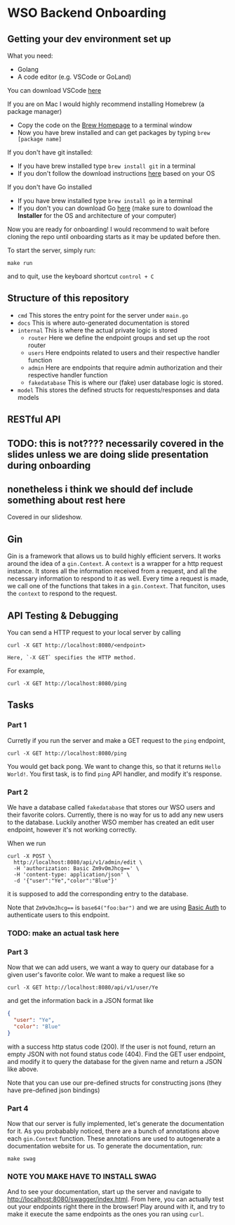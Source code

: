 # WSO Backend Onboarding

## Getting your dev environment set up
What you need:
- Golang
- A code editor (e.g. VSCode or GoLand)

You can download VSCode [here](https://code.visualstudio.com/)

If you are on Mac I would highly recommend installing Homebrew (a package manager)
- Copy the code on the [Brew Homepage](https://brew.sh/) to a terminal window
- Now you have brew installed and can get packages by typing `brew [package name]`

If you don't have git installed:
- If you have brew installed type `brew install git` in a terminal
- If you don't follow the download instructions [here](https://git-scm.com/downloads) based on your OS

If you don't have Go installed
- If you have brew installed type `brew install go` in a terminal
- If you don't you can download Go [here](https://go.dev/dl/) (make sure to download the **Installer** for the OS and architecture of your computer)

Now you are ready for onboarding! I would recommend to wait before cloning the repo until onboarding starts as it may be updated before then.

To start the server, simply run:
```console
make run
```
and to quit, use the keyboard shortcut `control + C`

## Structure of this repository

- `cmd` This stores the entry point for the server under `main.go`
- `docs` This is where auto-generated documentation is stored
- `internal` This is where the actual private logic is stored
  - `router` Here we define the endpoint groups and set up the root router
  - `users` Here endpoints related to users and their respective handler function
  - `admin` Here are endpoints that require admin authorization and their respective handler function
  - `fakedatabase` This is where our (fake) user database logic is stored.
- `model`  This stores the defined structs for requests/responses and data models

## RESTful API

## TODO: this is not???? necessarily covered in the slides unless we are doing slide presentation during onboarding
## nonetheless i think we should def include something about rest here
Covered in our slideshow. 

## Gin

Gin is a framework that allows us to build highly efficient servers. It works around the idea of a `gin.Context`. A `context` is a wrapper for a http request instance. It stores all the information received from a request, and all the necessary information to respond to it as well. Every time a request is made, we call one of the functions that takes in a `gin.Context`. That funciton, uses the `context` to respond to the request.

## API Testing & Debugging

You can send a HTTP request to your local server by calling

```console
curl -X GET http://localhost:8080/<endpoint>

Here, `-X GET` specifies the HTTP method.

```
For example,
```console
curl -X GET http://localhost:8080/ping
```

## Tasks

### Part 1

Curretly if you run the server and make a GET request to the `ping` endpoint,

```console
curl -X GET http://localhost:8080/ping
```
You would get back pong. We want to change this, so that it returns `Hello World!`. You first task, is to find `ping` API handler, and modify it's response.

### Part 2

We have a database called `fakedatabase` that stores our WSO users and their favorite colors. Currently, there is no way for us to add any new users to the database. Luckily another WSO member has created an edit user endpoint, however it's not working correctly.

When we run
```console
curl -X POST \
  http://localhost:8080/api/v1/admin/edit \
  -H 'authorization: Basic Zm9vOmJhcg==' \
  -H 'content-type: application/json' \
  -d '{"user":"Ye","color":"Blue"}'
```
it is supposed to add the corresponding entry to the database.

Note that `Zm9vOmJhcg==` is `base64("foo:bar")` and we are using [Basic Auth](https://en.wikipedia.org/wiki/Basic_access_authentication) to authenticate users to this endpoint.
### TODO: make an actual task here

### Part 3

Now that we can add users, we want a way to query our database for a given user's favorite color. We want to make a request like so
```console
curl -X GET http://localhost:8080/api/v1/user/Ye
```
and get the information back in a JSON format like

```json
{
  "user": "Ye",
  "color": "Blue"
}
```
with a success http status code (200). If the user is not found, return an empty JSON with not found status code (404). Find the GET user endpoint, and modify it to query the database for the given name and return a JSON like above.

Note that you can use our pre-defined structs for constructing jsons (they have pre-defined json bindings)

### Part 4

Now that our server is fully implemented, let's generate the documentation for it. As you probabably noticed, there are a bunch of annotations above each `gin.Context` function. These annotations are used to autogenerate a documentation website for us.
To generate the documentation, run:
```console
make swag
```
### NOTE YOU MAKE HAVE TO INSTALL SWAG
And to see your documentation, start up the server and navigate to
[http://localhost:8080/swagger/index.html](http://localhost:8080/swagger/index.html).
From here, you can actually test out your endpoints right there in the browser! Play around with it, and try to make it execute the same endpoints as the ones you ran using `curl`.
